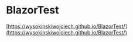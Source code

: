 # BlazorTest
[https://wysokinskiwojciech.github.io/BlazorTest/](https://wysokinskiwojciech.github.io/BlazorTest/)

